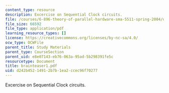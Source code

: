```yaml
---
content_type: resource
description: Excercise on Sequential Clock circuits.
file: /courses/6-896-theory-of-parallel-hardware-sma-5511-spring-2004/d242b45214912b7b1ea2ccec96f70277_brainteaser1.pdf
file_size: 66592
file_type: application/pdf
learning_resource_types: []
license: https://creativecommons.org/licenses/by-nc-sa/4.0/
ocw_type: OCWFile
parent_title: Study Materials
parent_type: CourseSection
parent_uid: e8e07143-eb76-063a-95ad-5b298391fe5c
resourcetype: Document
title: brainteaser1.pdf
uid: d242b452-1491-2b7b-1ea2-ccec96f70277
---
```

Excercise on Sequential Clock circuits.
